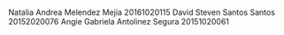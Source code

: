 #
Natalia Andrea Melendez Mejia 20161020115
David Steven Santos Santos 20152020076
Angie Gabriela Antolinez Segura 20151020061
